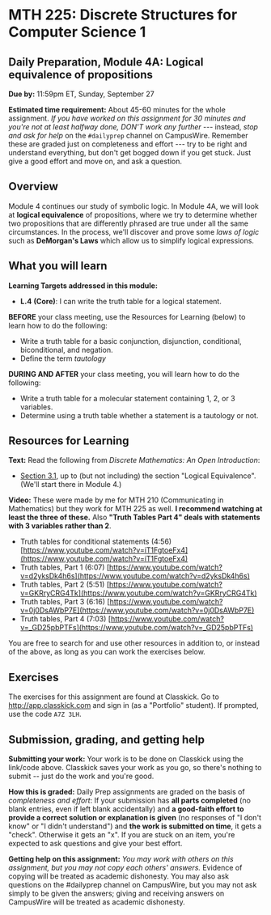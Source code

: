 # MTH 225: Discrete Structures for Computer Science 1 

## Daily Preparation, Module 4A: Logical equivalence of propositions

**Due by:** 11:59pm ET, Sunday, September 27

**Estimated time requirement:** About 45-60 minutes for the whole assignment. *If you have worked on this assignment for 30 minutes and you're not at least halfway done, DON'T work any further* --- instead, *stop and ask for help* on the `#dailyprep` channel on CampusWire. Remember these are graded just on completeness and effort --- try to be right and understand everything, but don't get bogged down if you get stuck. Just give a good effort and move on, and ask a question. 



## Overview 

Module 4 continues our study of symbolic logic. In Module 4A, we will look at **logical equivalence** of propositions, where we try to determine whether two propositions that are differently phrased are true under all the same circumstances. In the process, we'll discover and prove some *laws of logic* such as **DeMorgan's Laws** which allow us to simplify logical expressions. 

## What you will learn 

**Learning Targets addressed in this module:** 

-   **L.4**  **(Core)**: I can write the truth table for a logical statement.

**BEFORE** your class meeting, use the Resources for Learning (below) to learn how to do the following: 

- Write a truth table for a basic conjunction, disjunction, conditional, biconditional, and negation. 
- Define the term *tautology*


**DURING AND AFTER** your class meeting, you will learn how to do the following: 

- Write a truth table for a molecular statement containing 1, 2, or 3 variables. 
- Determine using a truth table whether a statement is a tautology or not. 

## Resources for Learning

**Text:** Read the following from *Discrete Mathematics: An Open Introduction*: 

- [Section 3.1](http://discrete.openmathbooks.org/dmoi3/sec_propositional.html), up to (but not including) the section "Logical Equivalence". (We'll start there in Module 4.) 

**Video:** These were made by me for MTH 210 (Communicating in Mathematics) but they work for MTH 225 as well. **I recommend watching at least the three of these.** Also **"Truth Tables Part 4" deals with statements with 3 variables rather than 2**. 

- Truth tables for conditional statements (4:56) [https://www.youtube.com/watch?v=iT1FgtoeFx4](https://www.youtube.com/watch?v=iT1FgtoeFx4)
- Truth tables, Part 1 (6:07) [https://www.youtube.com/watch?v=d2yksDk4h6s](https://www.youtube.com/watch?v=d2yksDk4h6s) 
- Truth tables, Part 2 (5:51) [https://www.youtube.com/watch?v=GKRryCRG4Tk](https://www.youtube.com/watch?v=GKRryCRG4Tk)
- Truth tables, Part 3 (6:16) [https://www.youtube.com/watch?v=0j0DsAWbP7E](https://www.youtube.com/watch?v=0j0DsAWbP7E)
- Truth tables, Part 4 (7:03) [https://www.youtube.com/watch?v=_GD25pbPTFs](https://www.youtube.com/watch?v=_GD25pbPTFs) 

You are free to search for and use other resources in addition to, or instead of the above, as long as you can work the exercises below.



## Exercises

The exercises for this assignment are found at Classkick. Go to http://app.classkick.com and sign in (as a "Portfolio" student). If prompted, use the code `A7Z 3LH`.


## Submission, grading, and getting help 

**Submitting your work:** Your work is to be done on Classkick using the link/code above. Classkick saves your work as you go, so there's nothing to submit -- just do the work and you're good. 

**How this is graded:** Daily Prep assignments are graded on the basis of *completeness and effort*: If your submission has **all parts completed** (no blank entries, even if left blank accidentally) and **a good-faith effort to provide a correct solution or explanation is given** (no responses of "I don't know" or "I didn't understand") and **the work is submitted on time**, it gets a "check". Otherwise it gets an "x". If you are stuck on an item, you're expected to ask questions and give your best effort.  

**Getting help on this assignment:** *You may work with others on this assignment, but you may not copy each others' answers.* Evidence of copying will be treated as academic dishonesty. You may also ask questions on the #dailyprep channel on CampusWire, but you may not ask simply to be given the answers; giving and receiving answers on CampusWire will be treated as academic dishonesty.
<!--stackedit_data:
eyJoaXN0b3J5IjpbNTM4NDk4NDBdfQ==
-->